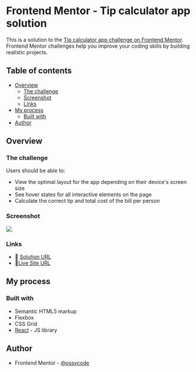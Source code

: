 # Frontend Mentor - Tip calculator app solution

This is a solution to the [Tip calculator app challenge on Frontend Mentor](https://www.frontendmentor.io/challenges/tip-calculator-app-ugJNGbJUX). Frontend Mentor challenges help you improve your coding skills by building realistic projects.

## Table of contents

- [Overview](#overview)
  - [The challenge](#the-challenge)
  - [Screenshot](#screenshot)
  - [Links](#links)
- [My process](#my-process)
  - [Built with](#built-with)
- [Author](#author)

## Overview

### The challenge

Users should be able to:

- View the optimal layout for the app depending on their device's screen size
- See hover states for all interactive elements on the page
- Calculate the correct tip and total cost of the bill per person

### Screenshot

![](./preview.jpg)

### Links

- 🔗 [Solution URL](https://github.com/ossycode/tip-calculator)
- 🔗[Live Site URL](https://ossy-lab-splitter.netlify.app/)

## My process

### Built with

- Semantic HTML5 markup
- Flexbox
- CSS Grid
- [React](https://reactjs.org/) - JS library

## Author

- Frontend Mentor - [@ossycode](https://www.frontendmentor.io/profile/ossycode)
